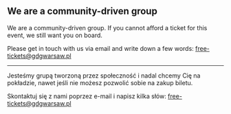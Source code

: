 ## We are a community-driven group

We are a community-driven group.
If you cannot afford a ticket for this event, we still want you on board.

Please get in touch with us via email and write down a few words:
[free-tickets@gdgwarsaw.pl](free-tickets@gdgwarsaw.pl)

---

Jesteśmy grupą tworzoną przez społeczność i nadal chcemy Cię na pokładzie, nawet jeśli nie możesz pozwolić sobie na zakup biletu.

Skontaktuj się z nami poprzez e-mail i napisz kilka słów:
[free-tickets@gdgwarsaw.pl](free-tickets@gdgwarsaw.pl)
